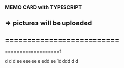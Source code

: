 ### MEMO CARD with TYPESCRIPT
=> pictures will be uploaded
--------------------------
==========================
-
===================f

d
d
d
ee
eee
ee
e
edd
ee
1d
ddd
d
d
